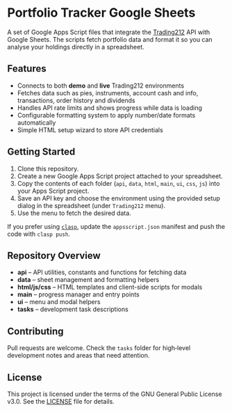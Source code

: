 # Portfolio Tracker Google Sheets

A set of Google Apps Script files that integrate the [Trading212](https://www.trading212.com/) API with Google Sheets. The scripts fetch portfolio data and format it so you can analyse your holdings directly in a spreadsheet.

## Features

- Connects to both **demo** and **live** Trading212 environments
- Fetches data such as pies, instruments, account cash and info, transactions, order history and dividends
- Handles API rate limits and shows progress while data is loading
- Configurable formatting system to apply number/date formats automatically
- Simple HTML setup wizard to store API credentials

## Getting Started

1. Clone this repository.
2. Create a new Google Apps Script project attached to your spreadsheet.
3. Copy the contents of each folder (`api`, `data`, `html`, `main`, `ui`, `css`, `js`) into your Apps Script project.
4. Save an API key and choose the environment using the provided setup dialog in the spreadsheet (under `Trading212` menu).
5. Use the menu to fetch the desired data.

If you prefer using [`clasp`](https://github.com/google/clasp), update the `appsscript.json` manifest and push the code with `clasp push`.

## Repository Overview

- **api** – API utilities, constants and functions for fetching data
- **data** – sheet management and formatting helpers
- **html/js/css** – HTML templates and client-side scripts for modals
- **main** – progress manager and entry points
- **ui** – menu and modal helpers
- **tasks** – development task descriptions

## Contributing

Pull requests are welcome. Check the `tasks` folder for high‑level development notes and areas that need attention.

## License

This project is licensed under the terms of the GNU General Public License v3.0. See the [LICENSE](LICENSE) file for details.

